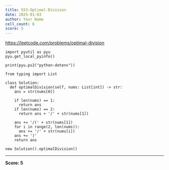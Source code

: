 ```yaml
---
title: 553-Optimal-Division
date: 2025-01-03
author: Your Name
cell_count: 6
score: 5
---
```


https://leetcode.com/problems/optimal-division


```
import pyutil as pyu
pyu.get_local_pyinfo()
```


```
print(pyu.ps2("python-dotenv"))
```


```
from typing import List
```


```
class Solution:
  def optimalDivision(self, nums: List[int]) -> str:
    ans = str(nums[0])

    if len(nums) == 1:
      return ans
    if len(nums) == 2:
      return ans + '/' + str(nums[1])

    ans += '/(' + str(nums[1])
    for i in range(2, len(nums)):
      ans += '/' + str(nums[i])
    ans += ')'
    return ans
```


```
new Solution().optimalDivision()
```


---
**Score: 5**